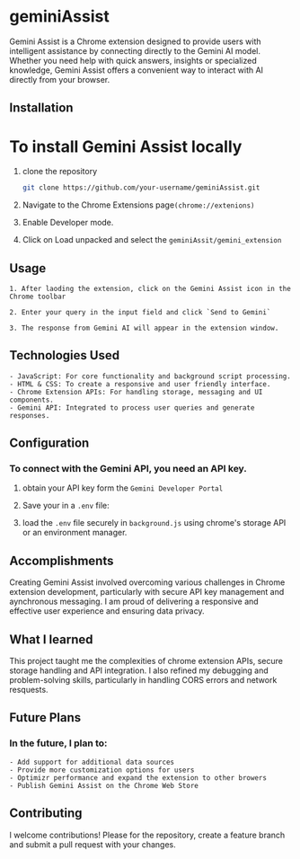 # geminiAssist
Gemini Assist is a Chrome extension designed to provide users with intelligent assistance by connecting directly to the Gemini AI model. Whether you need help with quick answers, insights or specialized knowledge, Gemini Assist offers a convenient way to interact with AI directly from your browser.

## Installation
# To install Gemini Assist locally
1. clone the repository
    ```bash
    git clone https://github.com/your-username/geminiAssist.git
    ```
    
2. Navigate to the Chrome Extensions page`(chrome://extenions)`

3. Enable Developer mode.

4. Click on Load unpacked and select the `geminiAssit/gemini_extension`

## Usage
    1. After laoding the extension, click on the Gemini Assist icon in the Chrome toolbar

    2. Enter your query in the input field and click `Send to Gemini`

    3. The response from Gemini AI will appear in the extension window.

## Technologies Used
    - JavaScript: For core functionality and background script processing.
    - HTML & CSS: To create a responsive and user friendly interface.
    - Chrome Extension APIs: For handling storage, messaging and UI components.
    - Gemini API: Integrated to process user queries and generate responses.

## Configuration
### To connect with the Gemini API, you need an API key.
1. obtain your API key form the `Gemini Developer Portal`
    
2. Save your in a `.env` file:
    
3. load the `.env` file securely in `background.js` using chrome's storage API or an environment manager.

## Accomplishments
Creating Gemini Assist involved overcoming various challenges in Chrome extension development, particularly with secure API key management and aynchronous messaging. I am proud of delivering a responsive and effective user experience and ensuring data privacy.

## What I learned
This project taught me the complexities of chrome extension APIs, secure storage handling and API integration. I also refined my debugging and problem-solving skills, particularly in handling CORS errors and network resquests.

## Future Plans
### In the future, I plan to:
    - Add support for additional data sources
    - Provide more customization options for users
    - Optimizr performance and expand the extension to other browers
    - Publish Gemini Assist on the Chrome Web Store

## Contributing
I welcome contributions! Please for the repository, create a feature branch and submit a pull request with your changes.

